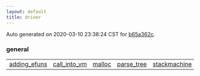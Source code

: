 ```yaml
---
layout: default
title: driver
---
```


Auto generated on 2020-03-10 23:38:24 CST for [b65a362c](https://github.com/fluffos/fluffos/tree/b65a362c).


### general

<table class='table table-condensed'>
<tr>
<td>
<a href='general/adding_efuns.html'>adding_efuns</a>
</td>
<td>
<a href='general/call_into_vm.html'>call_into_vm</a>
</td>
<td>
<a href='general/malloc.html'>malloc</a>
</td>
<td>
<a href='general/parse_tree.html'>parse_tree</a>
</td>
<td>
<a href='general/stackmachine.html'>stackmachine</a>
</td>
</tr>
</table>

